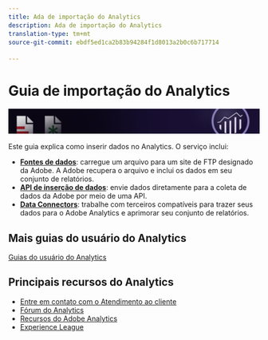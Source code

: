 ```yaml
---
title: Ada de importação do Analytics
description: Ada de importação do Analytics
translation-type: tm+mt
source-git-commit: ebdf5ed1ca2b83b94284f1d8013a2b0c6b717714

---
```



# Guia de importação do Analytics

![Banner](../../assets/doc_banner_import.png)

Este guia explica como inserir dados no Analytics. O serviço inclui:

* **[Fontes de dados](c-data-sources/datasrc-home.md)**: carregue um arquivo para um site de FTP designado da Adobe. A Adobe recupera o arquivo e inclui os dados em seu conjunto de relatórios.
* **[API de inserção de dados](c-data-insertion-api/c-data-insertion-api.md)**: envie dados diretamente para a coleta de dados da Adobe por meio de uma API.
* **[Data Connectors](data-connectors/getting-started-data-connectors.md)**: trabalhe com terceiros compatíveis para trazer seus dados para o Adobe Analytics e aprimorar seu conjunto de relatórios.

## Mais guias do usuário do Analytics

[Guias do usuário do Analytics](/help/landing/home.md)

## Principais recursos do Analytics

* [Entre em contato com o Atendimento ao cliente](https://helpx.adobe.com/contact/enterprise-support.ec.html)
* [Fórum do Analytics](https://forums.adobe.com/community/experience-cloud/analytics-cloud/analytics)
* [Recursos do Adobe Analytics](https://forums.adobe.com/message/10660755)
* [Experience League](https://landing.adobe.com/experience-league/)

